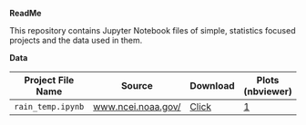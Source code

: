 **ReadMe**

This repository contains Jupyter Notebook files of simple, statistics focused projects and the data used in them.

**Data**

| Project File Name  | Source | Download |Plots (nbviewer)|
| ------------- | ------------- |-------------|-------------|
| `rain_temp.ipynb`  | www.ncei.noaa.gov/  |[Click](https://www.ncei.noaa.gov/access/services/data/v1?dataset=daily-summaries&stations=USC00457180,USC00390043&startDate=2010-01-01&endDate=2020-12-31&dataTypes=PRCP,TMAX,TMIN&format=json&units=metric&includeStationName=true&includeStationLocation=true)|[1](https://nbviewer.org/github/danebencedavid/statistics/blob/main/plots_rain_temp/prcp_by_stations.html)|
 
